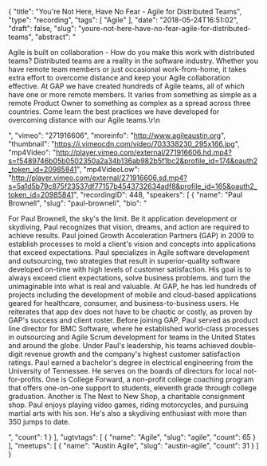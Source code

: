 {
  "title": "You're Not Here, Have No Fear - Agile for Distributed Teams",
  "type": "recording",
  "tags": [
    "Agile"
  ],
  "date": "2018-05-24T16:51:02",
  "draft": false,
  "slug": "youre-not-here-have-no-fear-agile-for-distributed-teams",
  "abstract": "<p>Agile is built on collaboration - How do you make this work with distributed teams? Distributed teams are a reality in the software industry. Whether you have remote team members or just occasional work-from-home, it takes extra effort to overcome distance and keep your Agile collaboration effective. At GAP we have created hundreds of Agile teams, all of which have one or more remote members. It varies from something as simple as a remote Product Owner to something as complex as a spread across three countries. Come learn the best practices we have developed for overcoming distance with our Agile teams.\r\n</p>",
  "vimeo": "271916606",
  "moreinfo": "http://www.agileaustin.org",
  "thumbnail": "https://i.vimeocdn.com/video/703338230_295x166.jpg",
  "mp4Video": "http://player.vimeo.com/external/271916606.hd.mp4?s=f5489746b05b0502350a2a34b136ab982b5f1bc2&profile_id=174&oauth2_token_id=20985841",
  "mp4VideoLow": "http://player.vimeo.com/external/271916606.sd.mp4?s=5a1d5b79c875f23537df77157b4543732634adf8&profile_id=165&oauth2_token_id=20985841",
  "recordingID": 448,
  "speakers": [
    {
      "name": "Paul Brownell",
      "slug": "paul-brownell",
      "bio": "<p>For Paul Brownell, the sky's the limit. Be it application development or skydiving, Paul recognizes that vision, dreams, and action are required to achieve results. Paul joined Growth Acceleration Partners (GAP) in 2009 to establish processes to mold a client's vision and concepts into applications that exceed expectations. Paul specializes in Agile software development and outsourcing, two strategies that result in superior-quality software developed on-time with high levels of customer satisfaction. His goal is to always exceed client expectations, solve business problems. and turn the unimaginable into what is real and valuable. At GAP, he has led hundreds of projects including the development of mobile and cloud-based applications geared for healthcare, consumer, and business-to-business users. He reiterates that app dev does not have to be chaotic or costly, as proven by GAP's success and client roster. Before joining GAP, Paul served as product line director for BMC Software, where he established world-class processes in outsourcing and Agile Scrum development for teams in the United States and around the globe. Under Paul's leadership, his teams achieved double-digit revenue growth and the company's highest customer satisfaction ratings. Paul earned a bachelor's degree in electrical engineering from the University of Tennessee. He serves on the boards of directors for local not-for-profits. One is College Forward, a non-profit college coaching program that offers one-on-one support to students, eleventh grade through college graduation. Another is The Next to New Shop, a charitable consignment shop. Paul enjoys playing video games, riding motorcycles, and pursuing martial arts with his son. He's also a skydiving enthusiast with more than 350 jumps to date.</p>",
      "count": 1
    }
  ],
  "ugtvtags": [
    {
      "name": "Agile",
      "slug": "agile",
      "count": 65
    }
  ],
  "meetups": [
    {
      "name": "Austin Agile",
      "slug": "austin-agile",
      "count": 31
    }
  ]
}